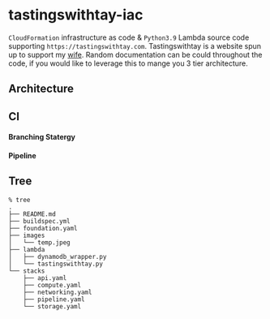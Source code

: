 # tastingswithtay-iac
`CloudFormation` infrastructure as code & `Python3.9` Lambda source code supporting `https://tastingswithtay.com`. Tastingswithtay is a website spun up to support my [wife](https://www.linkedin.com/search/results/all/?fetchDeterministicClustersOnly=true&heroEntityKey=urn%3Ali%3Afsd_profile%3AACoAAA2cmMIBoJJcTrc_KMA9KfnvpC_o09K2LhI&keywords=taylor%20dennis%20cfp%C2%AE&origin=RICH_QUERY_SUGGESTION&position=0&searchId=7814197b-183e-411a-8544-ddf606477752&sid=T%3Bg). Random documentation can be could throughout the code, if you would like to leverage this to mange you 3 tier architecture.

## Architecture

## CI
#### Branching Statergy
#### Pipeline
## Tree
```
% tree
.
├── README.md
├── buildspec.yml
├── foundation.yaml
├── images
│   └── temp.jpeg
├── lambda
│   ├── dynamodb_wrapper.py
│   └── tastingswithtay.py
└── stacks
    ├── api.yaml
    ├── compute.yaml
    ├── networking.yaml
    ├── pipeline.yaml
    └── storage.yaml
```